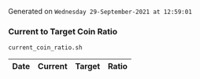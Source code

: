 Generated on `Wednesday 29-September-2021 at 12:59:01`

### Current to Target Coin Ratio
`current_coin_ratio.sh`

Date|Current|Target|Ratio
---|---|---|---
